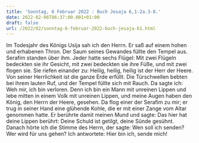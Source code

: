 ```yaml
---
title: 'Sonntag, 6 Februar 2022 : Buch Jesaja 6,1-2a.3-8.'
date: 2022-02-06T06:37:00.001+01:00
draft: false
url: /2022/02/sonntag-6-februar-2022-buch-jesaja-61.html
---
```


Im Todesjahr des Königs Usija sah ich den Herrn. Er saß auf einem hohen und erhabenen Thron. Der Saum seines Gewandes füllte den Tempel aus. Serafim standen über ihm. Jeder hatte sechs Flügel: Mit zwei Flügeln bedeckten sie ihr Gesicht, mit zwei bedeckten sie ihre Füße, und mit zwei flogen sie. Sie riefen einander zu: Heilig, heilig, heilig ist der Herr der Heere. Von seiner Herrlichkeit ist die ganze Erde erfüllt. Die Türschwellen bebten bei ihrem lauten Ruf, und der Tempel füllte sich mit Rauch. Da sagte ich: Weh mir, ich bin verloren. Denn ich bin ein Mann mit unreinen Lippen und lebe mitten in einem Volk mit unreinen Lippen, und meine Augen haben den König, den Herrn der Heere, gesehen. Da flog einer der Serafim zu mir; er trug in seiner Hand eine glühende Kohle, die er mit einer Zange vom Altar genommen hatte. Er berührte damit meinen Mund und sagte: Das hier hat deine Lippen berührt: Deine Schuld ist getilgt, deine Sünde gesühnt. Danach hörte ich die Stimme des Herrn, der sagte: Wen soll ich senden? Wer wird für uns gehen? Ich antwortete: Hier bin ich, sende mich!